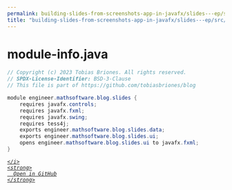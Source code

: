 ```yaml
---
permalink: building-slides-from-screenshots-app-in-javafx/slides---ep/src/main/java/module-info.java.html
title: "building-slides-from-screenshots-app-in-javafx/slides---ep/src/main/java/module-info.java"
---
```


# module-info.java
```java
// Copyright (c) 2023 Tobias Briones. All rights reserved.
// SPDX-License-Identifier: BSD-3-Clause
// This file is part of https://github.com/tobiasbriones/blog

module engineer.mathsoftware.blog.slides {
    requires javafx.controls;
    requires javafx.fxml;
    requires javafx.swing;
    requires tess4j;
    exports engineer.mathsoftware.blog.slides.data;
    exports engineer.mathsoftware.blog.slides.ui;
    opens engineer.mathsoftware.blog.slides.ui to javafx.fxml;
}

```
<div class="social open-gh-btn my-4">
  <a class="btn btn-github" href="https://github.com/tobiasbriones/test-blog-deploy/tree/main/swe/dev/java/javafx/drawing/productivity/building-slides-from-screenshots-app-in-javafx/slides---ep/src/main/java/module-info.java" target="_blank">
    <i class="fab fa-github">
      
    </i>
    <strong>
      Open in GitHub
    </strong>
  </a>
</div>